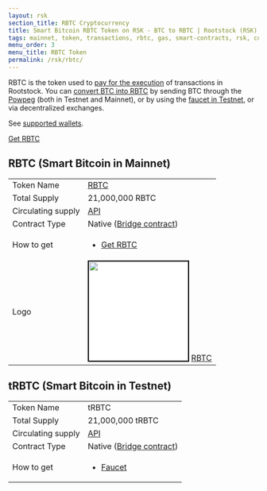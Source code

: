 ```yaml
---
layout: rsk
section_title: RBTC Cryptocurrency
title: Smart Bitcoin RBTC Token on RSK - BTC to RBTC | Rootstock (RSK)
tags: mainnet, token, transactions, rbtc, gas, smart-contracts, rsk, conversion, price, gas-price, gas-cost, smart bitcoin, bitcoin
menu_order: 3
menu_title: RBTC Token
permalink: /rsk/rbtc/
---
```


RBTC is the token used to [pay for the execution](/rsk/rbtc/gas/) of transactions in Rootstock. You can [convert BTC into RBTC](/rsk/rbtc/conversion/) by sending BTC through the [Powpeg](/guides/two-way-peg-app/) (both in Testnet and Mainnet), or by using the [faucet in Testnet](https://faucet.testnet.rsk.co/), or via decentralized exchanges.

See [supported wallets](/wallet/use/).

<div class="btn-container">
  <span></span>
    <a class="green" href="https://rootstock.io/rbtc/#get-rbtc">Get RBTC</a>
</div>

## RBTC (Smart Bitcoin in Mainnet)

<table class="table">
  <tbody>
    <tr>
      <td scope="row">Token Name</td>
      <td><a href="https://coinmarketcap.com/currencies/rsk-smart-bitcoin/" target="_blank">RBTC</a></td>
    </tr>
    <tr>
      <td scope="row">Total Supply</td>
      <td>21,000,000 RBTC</td>
    </tr>
    <tr>
      <td scope="row">Circulating supply</td>
      <td><a href="https://backend.explorer.rsk.co/circulating/circulatingSupply" target="_blank">API</a></td>
    </tr>
    <tr>
      <td scope="row">Contract Type</td>
      <td>Native (<a href="https://explorer.rsk.co/address/0x0000000000000000000000000000000001000006" target="_blank">Bridge contract</a>)</td>
    </tr>
    <tr>
      <td scope="row">How to get</td>
      <td>
        <ul>
            <li><a href="https://rootstock.io/rbtc/#get-rbtc" target="_blank">Get RBTC</a></li>
        </ul>
      </td>
    </tr>
    <tr>
      <td scope="row">Logo</td>
      <td>
        <img src="/assets/img/rsk/RBTC-logo.png" style="border: 2px solid black; width: 200px; height: 200px; background: white;" />
        <a href="/assets/img/rsk/RBTC-logo.png" target="_blank">RBTC</a>
      </td>
    </tr>
  </tbody>
</table>

## tRBTC (Smart Bitcoin in Testnet)

<table class="table">
  <tbody>
    <tr>
      <td scope="row">Token Name</td>
      <td>tRBTC</td>
    </tr>
    <tr>
      <td scope="row">Total Supply</td>
      <td>21,000,000 tRBTC</td>
    </tr>
    <tr>
      <td scope="row">Circulating supply</td>
      <td><a href="https://backend.explorer.testnet.rsk.co/circulating/circulatingSupply" target="_blank">API</a></td>
    </tr>
    <tr>
      <td scope="row">Contract Type</td>
      <td>Native (<a href="https://explorer.testnet.rsk.co/address/0x0000000000000000000000000000000001000006" target="_blank">Bridge contract</a>)</td>
    </tr>
    <tr>
      <td scope="row">How to get</td>
      <td>
        <ul>
            <li><a href="https://faucet.rsk.co" target="_blank">Faucet</a></li>
        </ul>
      </td>
    </tr>
  </tbody>
</table>
